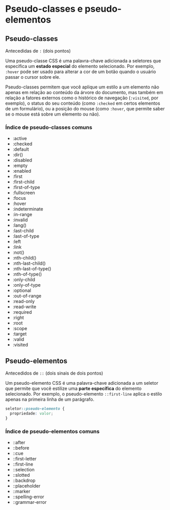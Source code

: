 # Pseudo-classes e pseudo-elementos

## Pseudo-classes

Antecedidas de `:` (dois pontos)

Uma pseudo-classe CSS é uma palavra-chave adicionada a seletores que 
especifica um **estado especial** do elemento selecionado. Por exemplo, 
`:hover` pode ser usado para alterar a cor de um botão quando o usuário passar o cursor sobre ele.

Pseudo-classes permitem que você aplique um estilo a um elemento não apenas em 
relação ao conteúdo da árvore do documento, mas também em relação a fatores 
externos como o histórico de navegação (`:visited`, por exemplo), o status do 
seu conteúdo (como `:checked` em certos elementos de um formulário), ou a posição 
do mouse (como `:hover`, que permite saber se o mouse está sobre um elemento ou não).

### Índice de pseudo-classes comuns

- :active
- :checked
- :default
- :dir()
- :disabled
- :empty
- :enabled
- :first
- :first-child
- :first-of-type
- :fullscreen
- :focus
- :hover
- :indeterminate
- :in-range
- :invalid
- :lang()
- :last-child
- :last-of-type
- :left
- :link
- :not()
- :nth-child()
- :nth-last-child()
- :nth-last-of-type()
- :nth-of-type()
- :only-child
- :only-of-type
- :optional
- :out-of-range
- :read-only
- :read-write
- :required
- :right
- :root
- :scope
- :target
- :valid
- :visited

## Pseudo-elementos

Antecedidos de `::` (dois sinais de dois pontos)

Um pseudo-elemento CSS é uma palavra-chave adicionada a um seletor que 
permite que você estilize uma **parte específica** do elemento selecionado. 
Por exemplo, o pseudo-elemento `::first-line` aplica o estilo apenas na primeira 
linha de um parágrafo.

```css
seletor::pseudo-elemento {
  propriedade: valor;
}
```

### Índice de pseudo-elementos comuns

- ::after
- ::before
- ::cue
- ::first-letter
- ::first-line
- ::selection
- ::slotted
- ::backdrop
- ::placeholder
- ::marker
- ::spelling-error
- ::grammar-error